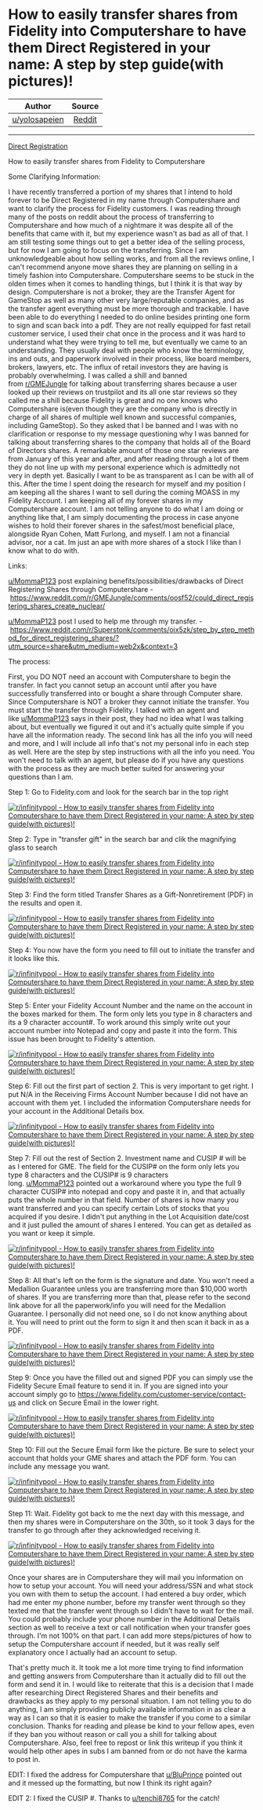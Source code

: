 How to easily transfer shares from Fidelity into Computershare to have them Direct Registered in your name: A step by step guide(with pictures)!
================================================================================================================================================

| Author       | Source       | 
| :-------------: |:-------------:|
|  [u/yolosapeien](https://www.reddit.com/user/yolosapeien/) | [Reddit](https://www.reddit.com/r/infinitypool/comments/owm5ek/how_to_easily_transfer_shares_from_fidelity_into/) | 

---

[Direct Registration](https://www.reddit.com/r/infinitypool/search?q=flair_name%3A%22Direct%20Registration%22&restrict_sr=1)

How to easily transfer shares from Fidelity to Computershare

Some Clarifying Information:

I have recently transferred a portion of my shares that I intend to hold forever to be Direct Registered in my name through Computershare and want to clarify the process for Fidelity customers. I was reading through many of the posts on reddit about the process of transferring to Computershare and how much of a nightmare it was despite all of the benefits that came with it, but my experience wasn't as bad as all of that. I am still testing some things out to get a better idea of the selling process, but for now I am going to focus on the transferring. Since I am unknowledgeable about how selling works, and from all the reviews online, I can't recommend anyone move shares they are planning on selling in a timely fashion into Computershare. Computershare seems to be stuck in the olden times when it comes to handling things, but I think it is that way by design. Computershare is not a broker, they are the Transfer Agent for GameStop as well as many other very large/reputable companies, and as the transfer agent everything must be more thorough and trackable. I have been able to do everything I needed to do online besides printing one form to sign and scan back into a pdf. They are not really equipped for fast retail customer service, I used their chat once in the process and it was hard to understand what they were trying to tell me, but eventually we came to an understanding. They usually deal with people who know the terminology, ins and outs, and paperwork involved in their process, like board members, brokers, lawyers, etc. The influx of retail investors they are having is probably overwhelming. I was called a shill and banned from [r/GMEJungle](https://www.reddit.com/r/GMEJungle/) for talking about transferring shares because a user looked up their reviews on trustpilot and its all one star reviews so they called me a shill because Fidelity is great and no one knows who Computershare is(even though they are the company who is directly in charge of all shares of multiple well known and successful companies, including GameStop). So they asked that I be banned and I was with no clarification or response to my message questioning why I was banned for talking about transferring shares to the company that holds all of the Board of Directors shares. A remarkable amount of those one star reviews are from January of this year and after, and after reading through a lot of them they do not line up with my personal experience which is admittedly not very in depth yet. Basically I want to be as transparent as I can be with all of this. After the time I spent doing the research for myself and my position I am keeping all the shares I want to sell during the coming MOASS in my Fidelity Account. I am keeping all of my forever shares in my Computershare account. I am not telling anyone to do what I am doing or anything like that, I am simply documenting the process in case anyone wishes to hold their forever shares in the safest/most beneficial place, alongside Ryan Cohen, Matt Furlong, and myself. I am not a financial advisor, nor a cat. Im just an ape with more shares of a stock I like than I know what to do with.

Links:

[u/MommaP123](https://www.reddit.com/u/MommaP123/) post explaining benefits/possibilities/drawbacks of Direct Registering Shares through Computershare - <https://www.reddit.com/r/GMEJungle/comments/oosf52/could_direct_registering_shares_create_nuclear/>

[u/MommaP123](https://www.reddit.com/u/MommaP123/) post I used to help me through my transfer. - <https://www.reddit.com/r/Superstonk/comments/oix5zk/step_by_step_method_for_direct_registering_shares/?utm_source=share&utm_medium=web2x&context=3>

The process:

First, you DO NOT need an account with Computershare to begin the transfer. In fact you cannot setup an account until after you have successfully transferred into or bought a share through Computer share. Since Computershare is NOT a broker they cannot initiate the transfer. You must start the transfer through Fidelity. I talked with an agent and like [u/MommaP123](https://www.reddit.com/u/MommaP123/) says in their post, they had no idea what I was talking about, but eventually we figured it out and it's actually quite simple if you have all the information ready. The second link has all the info you will need and more, and I will include all info that's not my personal info in each step as well. Here are the step by step instructions with all the info you need. You won't need to talk with an agent, but please do if you have any questions with the process as they are much better suited for answering your questions than I am.

Step 1: Go to Fidelity.com and look for the search bar in the top right

[![r/infinitypool - How to easily transfer shares from Fidelity into Computershare to have them Direct Registered in your name: A step by step guide(with pictures)!](https://preview.redd.it/oybe07hbs0f71.png?width=624&format=png&auto=webp&s=413f40c4e08a725d871f8d61ad48a86544899e3f)](https://preview.redd.it/oybe07hbs0f71.png?width=624&format=png&auto=webp&s=413f40c4e08a725d871f8d61ad48a86544899e3f)

Step 2: Type in "transfer gift" in the search bar and clik the magnifying glass to search

[![r/infinitypool - How to easily transfer shares from Fidelity into Computershare to have them Direct Registered in your name: A step by step guide(with pictures)!](https://preview.redd.it/97iyhy2ds0f71.png?width=621&format=png&auto=webp&s=0cec1fcda383d7e2f3718efc72047a3295daf31e)](https://preview.redd.it/97iyhy2ds0f71.png?width=621&format=png&auto=webp&s=0cec1fcda383d7e2f3718efc72047a3295daf31e)

Step 3: Find the form titled Transfer Shares as a Gift-Nonretirement (PDF) in the results and open it.

[![r/infinitypool - How to easily transfer shares from Fidelity into Computershare to have them Direct Registered in your name: A step by step guide(with pictures)!](https://preview.redd.it/4197vones0f71.png?width=624&format=png&auto=webp&s=aaf6ee0090688b8acfbbb3aba4f8e4bd374d5441)](https://preview.redd.it/4197vones0f71.png?width=624&format=png&auto=webp&s=aaf6ee0090688b8acfbbb3aba4f8e4bd374d5441)

Step 4: You now have the form you need to fill out to initiate the transfer and it looks like this.

[![r/infinitypool - How to easily transfer shares from Fidelity into Computershare to have them Direct Registered in your name: A step by step guide(with pictures)!](https://preview.redd.it/zlj9kbtgs0f71.png?width=624&format=png&auto=webp&s=9fd1094ad1914b05d606c3d7704c9f604d55c65c)](https://preview.redd.it/zlj9kbtgs0f71.png?width=624&format=png&auto=webp&s=9fd1094ad1914b05d606c3d7704c9f604d55c65c)

Step 5: Enter your Fidelity Account Number and the name on the account in the boxes marked for them. The form only lets you type in 8 characters and its a 9 character account#. To work around this simply write out your account number into Notepad and copy and paste it into the form. This issue has been brought to Fidelity's attention.

[![r/infinitypool - How to easily transfer shares from Fidelity into Computershare to have them Direct Registered in your name: A step by step guide(with pictures)!](https://preview.redd.it/rxfxs4qis0f71.png?width=624&format=png&auto=webp&s=6834ac164c5dee64c0cc138c8d59dfcafa14699c)](https://preview.redd.it/rxfxs4qis0f71.png?width=624&format=png&auto=webp&s=6834ac164c5dee64c0cc138c8d59dfcafa14699c)

Step 6: Fill out the first part of section 2. This is very important to get right. I put N/A in the Receiving Firms Account Number because I did not have an account with them yet. I included the information Computershare needs for your account in the Additional Details box.

[![r/infinitypool - How to easily transfer shares from Fidelity into Computershare to have them Direct Registered in your name: A step by step guide(with pictures)!](https://preview.redd.it/pchgmecks0f71.png?width=624&format=png&auto=webp&s=cd05edda0ff16b3adc44276c4db9cb22954fe90d)](https://preview.redd.it/pchgmecks0f71.png?width=624&format=png&auto=webp&s=cd05edda0ff16b3adc44276c4db9cb22954fe90d)

Step 7: Fill out the rest of Section 2. Investment name and CUSIP # will be as I entered for GME. The field for the CUSIP# on the form only lets you type 8 characters and the CUSIP# is 9 characters long. [u/MommaP123](https://www.reddit.com/u/MommaP123/) pointed out a workaround where you type the full 9 character CUSIP# into notepad and copy and paste it in, and that actually puts the whole number in that field. Number of shares is how many you want transferred and you can specify certain Lots of stocks that you acquired if you desire. I didn't put anything in the Lot Acquisition date/cost and it just pulled the amount of shares I entered. You can get as detailed as you want or keep it simple.

[![r/infinitypool - How to easily transfer shares from Fidelity into Computershare to have them Direct Registered in your name: A step by step guide(with pictures)!](https://preview.redd.it/fnellthm17h71.png?width=870&format=png&auto=webp&s=83ba344af3e248edfbdde4b0792e408b5fed98d2)](https://preview.redd.it/fnellthm17h71.png?width=870&format=png&auto=webp&s=83ba344af3e248edfbdde4b0792e408b5fed98d2)

Step 8: All that's left on the form is the signature and date. You won't need a Medallion Guarantee unless you are transferring more than $10,000 worth of shares. If you are transferring more than that, please refer to the second link above for all the paperwork/info you will need for the Medallion Guarantee. I personally did not need one, so I do not know anything about it. You will need to print out the form to sign it and then scan it back in as a PDF.

[![r/infinitypool - How to easily transfer shares from Fidelity into Computershare to have them Direct Registered in your name: A step by step guide(with pictures)!](https://preview.redd.it/bqp2t5fos0f71.png?width=624&format=png&auto=webp&s=b856da970ce854aa607c477da235bd8ce9c93869)](https://preview.redd.it/bqp2t5fos0f71.png?width=624&format=png&auto=webp&s=b856da970ce854aa607c477da235bd8ce9c93869)

Step 9: Once you have the filled out and signed PDF you can simply use the Fidelity Secure Email feature to send it in. If you are signed into your account simply go to <https://www.fidelity.com/customer-service/contact-us> and click on Secure Email in the lower right.

[![r/infinitypool - How to easily transfer shares from Fidelity into Computershare to have them Direct Registered in your name: A step by step guide(with pictures)!](https://preview.redd.it/rvhal8zqs0f71.png?width=624&format=png&auto=webp&s=8121a164bac33abc4669e701f9120b1f09dd4c53)](https://preview.redd.it/rvhal8zqs0f71.png?width=624&format=png&auto=webp&s=8121a164bac33abc4669e701f9120b1f09dd4c53)

Step 10: Fill out the Secure Email form like the picture. Be sure to select your account that holds your GME shares and attach the PDF form. You can include any message you want.

[![r/infinitypool - How to easily transfer shares from Fidelity into Computershare to have them Direct Registered in your name: A step by step guide(with pictures)!](https://preview.redd.it/cbbd11jss0f71.png?width=624&format=png&auto=webp&s=8994b8aeb112d17c2ea6e61407027cc4b3708c8d)](https://preview.redd.it/cbbd11jss0f71.png?width=624&format=png&auto=webp&s=8994b8aeb112d17c2ea6e61407027cc4b3708c8d)

Step 11: Wait. Fidelity got back to me the next day with this message, and then my shares were in Computershare on the 30th, so it took 3 days for the transfer to go through after they acknowledged receiving it.

[![r/infinitypool - How to easily transfer shares from Fidelity into Computershare to have them Direct Registered in your name: A step by step guide(with pictures)!](https://preview.redd.it/m85ag0xts0f71.png?width=624&format=png&auto=webp&s=65d6887aba4d97cf50631f916c856a862add85ce)](https://preview.redd.it/m85ag0xts0f71.png?width=624&format=png&auto=webp&s=65d6887aba4d97cf50631f916c856a862add85ce)

Once your shares are in Computershare they will mail you information on how to setup your account. You will need your address/SSN and what stock you own with them to setup the account. I had entered a buy order, which had me enter my phone number, before my transfer went through so they texted me that the transfer went through so I didn't have to wait for the mail. You could probably include your phone number in the Additional Details section as well to receive a text or call notification when your transfer goes through. I'm not 100% on that part. I can add more steps/pictures of how to setup the Computershare account if needed, but it was really self explanatory once I actually had an account to setup.

That's pretty much it. It took me a lot more time trying to find information and getting answers from Computershare than it actually did to fill out the form and send it in. I would like to reiterate that this is a decision that I made after researching Direct Registered Shares and their benefits and drawbacks as they apply to my personal situation. I am not telling you to do anything, I am simply providing publicly available information in as clear a way as I can so that it is easier to make the transfer if you come to a similar conclusion. Thanks for reading and please be kind to your fellow apes, even if they ban you without reason or call you a shill for talking about Computershare. Also, feel free to repost or link this writeup if you think it would help other apes in subs I am banned from or do not have the karma to post in.

EDIT: I fixed the address for Computershare that [u/BluPrince](https://www.reddit.com/u/BluPrince/) pointed out and it messed up the formatting, but now I think its right again?

EDIT 2: I fixed the CUSIP #. Thanks to [u/tenchi8765](https://www.reddit.com/u/tenchi8765/) for the catch!
